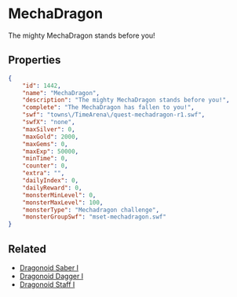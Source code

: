 # MechaDragon

The mighty MechaDragon stands before you!

## Properties

```json
{
    "id": 1442,
    "name": "MechaDragon",
    "description": "The mighty MechaDragon stands before you!",
    "complete": "The MechaDragon has fallen to you!",
    "swf": "towns\/TimeArena\/quest-mechadragon-r1.swf",
    "swfX": "none",
    "maxSilver": 0,
    "maxGold": 2000,
    "maxGems": 0,
    "maxExp": 50000,
    "minTime": 0,
    "counter": 0,
    "extra": "",
    "dailyIndex": 0,
    "dailyReward": 0,
    "monsterMinLevel": 0,
    "monsterMaxLevel": 100,
    "monsterType": "Mechadragon challenge",
    "monsterGroupSwf": "mset-mechadragon.swf"
}
```

## Related

- [Dragonoid Saber I](../items/17414-dragonoid-saber-i.md)
- [Dragonoid Dagger I](../items/17419-dragonoid-dagger-i.md)
- [Dragonoid Staff I](../items/17424-dragonoid-staff-i.md)

